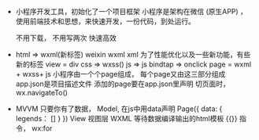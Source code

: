 - 小程序开发工具，初始化了一个项目框架
    小程序是架构在微信 (原生APP) ，使用前端技术和思想，来快速开发，一份代码，到处运行。

    不用下载，
    不用写两次
    快速高效
- html  => wxml(新标签) 
    weixin wxml xml 为了性能优化以及一些新功能，有些新的标签  view = div 
    css => wxss()
    js => js  bindtap => onclick
    page = wxml + wxss+ js
    小程序由一个个page组成， 每个page又由这三部分组成
    app.json是项目描述文件 添加的page要在app.json里声明
    切页面时， wx.navigateTo()

- MVVM
只要你有了数据， Model, 在js中用data声明
Page({
    data: {
        legends： []
    }
})
View 视图层 WXML 等待数据编译输出的html模板 {{}}
指令， wx:for
